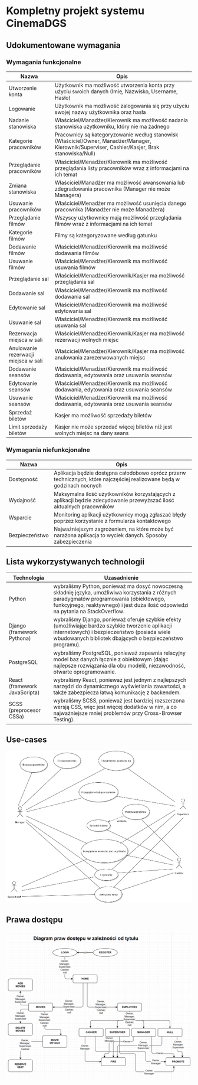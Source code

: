 # Kompletny projekt systemu CinemaDGS

## Udokumentowane wymagania
### Wymagania funkcjonalne
|               Nazwa                 |               Opis                |
|-------------------------------------|-----------------------------------|
|Utworzenie konta                     |Użytkownik ma możliwość utworzenia konta przy użyciu swoich danych (Imię, Nazwisko, Username, Hasło)
|Logowanie                            |Użytkownik ma możliwość zalogowania się przy użyciu swojej nazwy użytkownika oraz hasła
|Nadanie stanowiska                   |Właściciel/Manadżer/Kierownik ma możliwość nadania stanowiska użytkowniku, który nie ma żadnego
|Kategorie pracowników                |Pracownicy są kategoryzowanie według stanowisk (Właściciel/Owner, Manadżer/Manager, Kierownik/Superviser, Cashier/Kasjer, Brak stanowiska/Null)
|Przeglądanie pracowników             |Właściciel/Menadżer/Kierownik ma możliwość przeglądania listy pracowników wraz z informacjami na ich temat
|Zmiana stanowiska                    |Właściciel/Manadżer ma możliwość awansowania lub zdegradowania pracownika (Manager nie może Managera)
|Usuwanie pracowników                 |Właściciel/Menadżer ma możliwość usunięcia danego pracownika (Manadżer nie może Manadżera)
|Przeglądanie filmów                  |Wszyscy użytkownicy mają możliwość przeglądania filmów wraz z informacjami na ich temat
|Kategorie filmów                     |Filmy są kategoryzowane według gatunku
|Dodawanie filmów                     |Właściciel/Menadżer/Kierownik ma możliwość dodawania filmów
|Usuwanie filmów                      |Właściciel/Menadżer/Kierownik ma możliwość usuwania filmów
|Przeglądanie sal                     |Właściciel/Menadżer/Kierownik/Kasjer ma możliwość przeglądania sal
|Dodawanie sal                        |Właściciel/Menadżer/Kierownik ma możliwość dodawania sal
|Edytowanie sal                       |Właściciel/Menadżer/Kierownik ma możliwość edytowania sal
|Usuwanie sal                         |Właściciel/Menadżer/Kierownik ma możliwość usuwania sal
|Rezerwacja miejsca w sali            |Właściciel/Menadżer/Kierownik/Kasjer ma możliwość rezerwacji wolnych miejsc
|Anulowanie rezerwacji miejsca w sali |Właściciel/Menadżer/Kierownik/Kasjer ma możliwość anulowania zarezerwowanych miejsc
|Dodawanie seansów                    |Właściciel/Menadżer/Kierownik ma możliwość dodawania, edytowania oraz usuwania seansów
|Edytowanie seansów                   |Właściciel/Menadżer/Kierownik ma możliwość dodawania, edytowania oraz usuwania seansów
|Usuwanie seansów                     |Właściciel/Menadżer/Kierownik ma możliwość dodawania, edytowania oraz usuwania seansów
|Sprzedaż biletów                     |Kasjer ma możliwość sprzedaży biletów
|Limit sprzedaży biletów              |Kasjer nie może sprzedać więcej biletów niż jest wolnych miejsc na dany seans
### Wymagania niefunkcjonalne
|               Nazwa                 |               Opis                |
|-------------------------------------|-----------------------------------|
|Dostępność                           |Aplikacja będzie dostępna całodobowo oprócz przerw technicznych, które najczęściej realizowane będą  w godzinach nocnych
|Wydajność                            |Maksymalna ilość użytkowników korzystających z aplikacji będzie zdecydowanie przewyższać ilość aktualnych pracowników
|Wsparcie                             |Monitoring aplikacji użytkownicy mogą zgłaszać błędy poprzez korzystanie z formularza kontaktowego
|Bezpieczeństwo                       |Najważniejszym zagrożeniem, na które może być narażona aplikacja to wyciek danych. Sposoby zabezpieczenia
## Lista wykorzystywanych technologii
|             Technologia             |            Uzasadnienie           |
|-------------------------------------|-----------------------------------|
|Python                               |wybraliśmy Python, ponieważ ma dosyć nowoczesną składnię języka, umożliwiwa korzystania z różnych paradygmatów programowania (obiektowego, funkcyjnego, reaktywnego) i jest duża ilość odpowiedzi na pytania na StackOverflow.
|Django (framework Pythona)           |wybraliśmy Django, ponieważ oferuje szybkie efekty (umożliwiając bardzo szybkie tworzenie aplikacji internetowych) i bezpieczeństwo (posiada wiele wbudowanych bibliotek dbających o bezpieczeństwo programu).
|PostgreSQL                           |wybraliśmy PostgreSQL, ponieważ zapewnia relacyjny model baz danych łącznie z obiektowym (dając najlepsze rozwiązania dla obu modeli), niezawodność, otwarte oprogramowanie.
|React (framework JavaScripta)        |wybraliśmy React, ponieważ jest jednym z najlepszych narzędzi do dynamicznego wyświetlania zawartości, a także zabezpiecza łatwą komunikację z backendem.
|SCSS (preprocesor CSSa)              |wybraliśmy SCSS, ponieważ jest bardziej rozszerzona wersją CSS, więc jest więcej dodatków w nim, a co najważniejsze mniej problemów przy Cross-Browser Testing).
## Use-cases
![This is a alt text.](useCase.png)
## Prawa dostępu
![This is a alt text.](prawa-dostepu-diagram.png)
